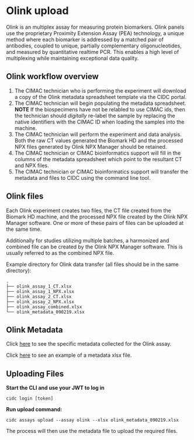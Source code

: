 # Olink upload
Olink is an multiplex assay for measuring protein biomarkers. Olink panels use the proprietary Proximity Extension Assay (PEA) technology, a unique method where each biomarker is addressed by a matched pair of antibodies, coupled to unique, partially complementary oligonucleotides, and measured by quantitative realtime PCR. This enables a high level of multiplexing while
maintaining exceptional data quality. 

## Olink workflow overview
1. The CIMAC technician who is performing the experiment will download a copy of the Olink metadata spreadsheet template via the CIDC portal.
2. The CIMAC technician will begin populating the metadata spreadsheet. **NOTE** If the biospecimens have not be relabled to use CIMAC ids, then the technician should *digitally* re-label the sample by replacing the native identifiers with the CIMAC ID when loading the samples into the machine.
3. The CIMAC technician will perform the experiment and data analysis. Both the raw CT values generated the Biomark HD and the processed NPX files generated by Olink NPX Manager should be retained.
4. The CIMAC technician or CIMAC bioinformatics support will fill in the columns of the metadata spreadsheet which point to the resultant CT and NPX files.
5. The CIMAC technician or CIMAC bioinformatics support will transfer the metadata and files to CIDC using the command line tool.


## Olink files

Each Olink experiment creates two files, the CT file created from the Biomark HD machine, and the processed NPX file created by the Olink NPX Manager software. One or more of these pairs of files can be uploaded at the same time.

Additionally for studies utilizing multiple batches, a harmonized and combined file can be created by the Olink NPX Manager software. This is usually referred to as the combined NPX file.

Example directory for Olink data transfer (all files should be in the same directory):
```
.
├── olink_assay_1_CT.xlsx
├── olink_assay_1_NPX.xlsx
├── olink_assay_2_CT.xlsx
├── olink_assay_2_NPX.xlsx
├── olink_assay_combined.xlsx
└── olink_metadata_090219.xlsx
```

## Olink Metadata

Click [here](https://cimac-cidc.github.io/cidc-schemas/docs/templates.metadata.olink_template.html) to see the specific metadata collected for the Olink assay.

Click [here](https://github.com/CIMAC-CIDC/cidc-schemas/raw/master/template_examples/olink_template.xlsx) to see an example of a metadata xlsx file.

## Uploading Files

**Start the CLI and use your JWT to log in**
~~~~
cidc login [token]
~~~~

**Run upload command:**
~~~~
cidc assays upload --assay olink --xlsx olink_metadata_090219.xlsx
~~~~

The process will then use the metadata file to upload the required files.
